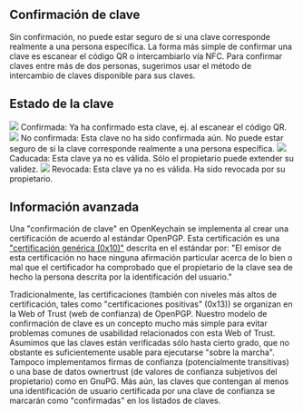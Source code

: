 
## Confirmación de clave
Sin confirmación, no puede estar seguro de si una clave corresponde realmente a una persona específica.
La forma más simple de confirmar una clave es escanear el código QR o intercambiarlo vía NFC.
Para confirmar claves entre más de dos personas, sugerimos usar el método de intercambio de claves disponible para sus claves.

## Estado de la clave

<img src="status_signature_verified_cutout_24dp"/>  
Confirmada: Ya ha confirmado esta clave, ej. al escanear el código QR.  
<img src="status_signature_unverified_cutout_24dp"/>  
No confirmada: Esta clave no ha sido confirmada aún. No puede estar seguro de si la clave corresponde realmente a una persona específica.  
<img src="status_signature_expired_cutout_24dp"/>  
Caducada: Esta clave ya no es válida. Sólo el propietario puede extender su validez.  
<img src="status_signature_revoked_cutout_24dp"/>  
Revocada: Esta clave ya no es válida. Ha sido revocada por su propietario.

## Información avanzada
Una "confirmación de clave" en OpenKeychain se implementa al crear una certificación de acuerdo al estándar OpenPGP.
Esta certificación es una ["certificación genérica (0x10)"](http://tools.ietf.org/html/rfc4880#section-5.2.1) descrita en el estándar por:
"El emisor de esta certificación no hace ninguna afirmación particular acerca de lo bien o mal que el certificador ha comprobado que el propietario de la clave sea de hecho la persona descrita por la identificación del usuario."

Tradicionalmente, las certificaciones (también con niveles más altos de certificación, tales como "certificaciones positivas" (0x13)) se organizan en la Web of Trust (web de confianza) de OpenPGP.
Nuestro modelo de confirmación de clave es un concepto mucho más simple para evitar problemas comunes de usabilidad relacionados con esta Web of Trust.
Asumimos que las claves están verificadas sólo hasta cierto grado, que no obstante es suficientemente usable para ejecutarse "sobre la marcha".
Tampoco implementamos firmas de confianza (potencialmente transitivas) o una base de datos ownertrust (de valores de confianza subjetivos del propietario) como en GnuPG.
Más aún, las claves que contengan al menos una identificación de usuario certificada por una clave de confianza se marcarán como "confirmadas" en los listados de claves.
